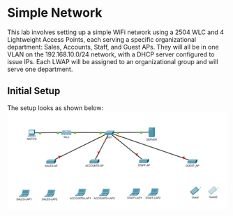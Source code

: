 # Simple Network
This lab involves setting up a simple WiFi network using a 2504 WLC and 4 Lightweight Access Points, each serving a specific organizational department: Sales, Accounts, Staff, and Guest APs. They will all be in one VLAN on the 192.168.10.0/24 network, with a DHCP server configured to issue IPs. Each LWAP will be assigned to an organizational group and will serve one department.

## Initial Setup
The setup looks as shown below:
![Initial setup](https://github.com/RouteSeeker/CCNA_WiFi-Packet_Tracer/blob/main/assets/screenshots/01.Initial.PNG)
